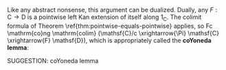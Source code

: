 Like any abstract nonsense, this argument can be dualized. Dually, any $F : \mathsf{C} \to \mathsf{D}$ is a pointwise left Kan extension of itself along $1_\mathsf{C}$. The colimit formula of Theorem \ref{thm:pointwise-equals-pointwise} applies, so
 Fc \mathrm{co}ng \mathrm{colim} (\mathsf{C}/c \xrightarrow{\Pi} \mathsf{C} \xrightarrow{F} \mathsf{D}), which is appropriately called the **coYoneda lemma**:

SUGGESTION: coYoneda lemma